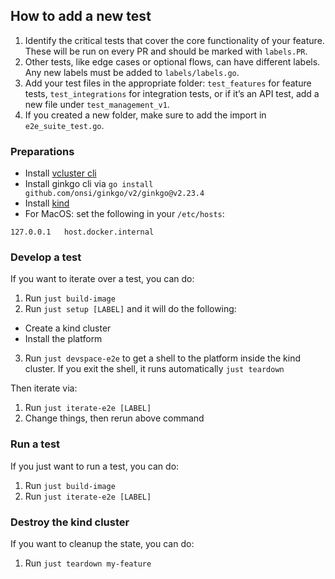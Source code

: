 ## How to add a new test

1. Identify the critical tests that cover the core functionality of your feature. These will be run on every PR and should be marked with `labels.PR`.
2. Other tests, like edge cases or optional flows, can have different labels. Any new labels must be added to `labels/labels.go`.
3. Add your test files in the appropriate folder: `test_features` for feature tests, `test_integrations` for integration tests, or if it’s an API test, add a new file under `test_management_v1`.
4. If you created a new folder, make sure to add the import in `e2e_suite_test.go`.

### Preparations
* Install [vcluster cli](https://www.vcluster.com/docs/vcluster)
* Install ginkgo cli via `go install github.com/onsi/ginkgo/v2/ginkgo@v2.23.4`
* Install [kind](https://kind.sigs.k8s.io/docs/user/quick-start/)
* For MacOS: set the following in your `/etc/hosts`:
```
127.0.0.1	host.docker.internal
```

### Develop a test
If you want to iterate over a test, you can do:
1. Run `just build-image`
2. Run `just setup [LABEL]` and it will do the following:
  * Create a kind cluster
  * Install the platform
3. Run `just devspace-e2e` to get a shell to the platform inside the kind cluster. If you exit the shell, it runs automatically `just teardown`

Then iterate via:
1. Run `just iterate-e2e [LABEL]`
2. Change things, then rerun above command

### Run a test
If you just want to run a test, you can do:
1. Run `just build-image`
2. Run `just iterate-e2e [LABEL]`

### Destroy the kind cluster
If you want to cleanup the state, you can do:
1. Run `just teardown my-feature`